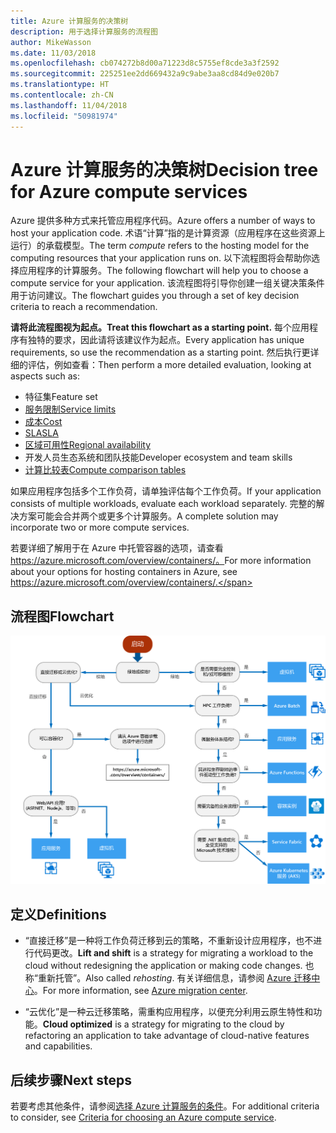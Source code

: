 ```yaml
---
title: Azure 计算服务的决策树
description: 用于选择计算服务的流程图
author: MikeWasson
ms.date: 11/03/2018
ms.openlocfilehash: cb074272b8d00a71223d8c5755ef8cde3a3f2592
ms.sourcegitcommit: 225251ee2dd669432a9c9abe3aa8cd84d9e020b7
ms.translationtype: HT
ms.contentlocale: zh-CN
ms.lasthandoff: 11/04/2018
ms.locfileid: "50981974"
---
```

# <a name="decision-tree-for-azure-compute-services"></a><span data-ttu-id="bad01-103">Azure 计算服务的决策树</span><span class="sxs-lookup"><span data-stu-id="bad01-103">Decision tree for Azure compute services</span></span>

<span data-ttu-id="bad01-104">Azure 提供多种方式来托管应用程序代码。</span><span class="sxs-lookup"><span data-stu-id="bad01-104">Azure offers a number of ways to host your application code.</span></span> <span data-ttu-id="bad01-105">术语“计算”指的是计算资源（应用程序在这些资源上运行）的承载模型。</span><span class="sxs-lookup"><span data-stu-id="bad01-105">The term *compute* refers to the hosting model for the computing resources that your application runs on.</span></span> <span data-ttu-id="bad01-106">以下流程图将会帮助你选择应用程序的计算服务。</span><span class="sxs-lookup"><span data-stu-id="bad01-106">The following flowchart will help you to choose a compute service for your application.</span></span> <span data-ttu-id="bad01-107">该流程图将引导你创建一组关键决策条件用于访问建议。</span><span class="sxs-lookup"><span data-stu-id="bad01-107">The flowchart guides you through a set of key decision criteria to reach a recommendation.</span></span> 

<span data-ttu-id="bad01-108">**请将此流程图视为起点。**</span><span class="sxs-lookup"><span data-stu-id="bad01-108">**Treat this flowchart as a starting point.**</span></span> <span data-ttu-id="bad01-109">每个应用程序有独特的要求，因此请将该建议作为起点。</span><span class="sxs-lookup"><span data-stu-id="bad01-109">Every application has unique requirements, so use the recommendation as a starting point.</span></span> <span data-ttu-id="bad01-110">然后执行更详细的评估，例如查看：</span><span class="sxs-lookup"><span data-stu-id="bad01-110">Then perform a more detailed evaluation, looking at aspects such as:</span></span>
 
- <span data-ttu-id="bad01-111">特征集</span><span class="sxs-lookup"><span data-stu-id="bad01-111">Feature set</span></span>
- [<span data-ttu-id="bad01-112">服务限制</span><span class="sxs-lookup"><span data-stu-id="bad01-112">Service limits</span></span>](/azure/azure-subscription-service-limits)
- [<span data-ttu-id="bad01-113">成本</span><span class="sxs-lookup"><span data-stu-id="bad01-113">Cost</span></span>](https://azure.microsoft.com/pricing/)
- [<span data-ttu-id="bad01-114">SLA</span><span class="sxs-lookup"><span data-stu-id="bad01-114">SLA</span></span>](https://azure.microsoft.com/support/legal/sla/)
- [<span data-ttu-id="bad01-115">区域可用性</span><span class="sxs-lookup"><span data-stu-id="bad01-115">Regional availability</span></span>](https://azure.microsoft.com/global-infrastructure/services/)
- <span data-ttu-id="bad01-116">开发人员生态系统和团队技能</span><span class="sxs-lookup"><span data-stu-id="bad01-116">Developer ecosystem and team skills</span></span>
- [<span data-ttu-id="bad01-117">计算比较表</span><span class="sxs-lookup"><span data-stu-id="bad01-117">Compute comparison tables</span></span>](./compute-comparison.md)

<span data-ttu-id="bad01-118">如果应用程序包括多个工作负荷，请单独评估每个工作负荷。</span><span class="sxs-lookup"><span data-stu-id="bad01-118">If your application consists of multiple workloads, evaluate each workload separately.</span></span> <span data-ttu-id="bad01-119">完整的解决方案可能会合并两个或更多个计算服务。</span><span class="sxs-lookup"><span data-stu-id="bad01-119">A complete solution may incorporate two or more compute services.</span></span>

<span data-ttu-id="bad01-120">若要详细了解用于在 Azure 中托管容器的选项，请查看 https://azure.microsoft.com/overview/containers/。</span><span class="sxs-lookup"><span data-stu-id="bad01-120">For more information about your options for hosting containers in Azure, see https://azure.microsoft.com/overview/containers/.</span></span>

## <a name="flowchart"></a><span data-ttu-id="bad01-121">流程图</span><span class="sxs-lookup"><span data-stu-id="bad01-121">Flowchart</span></span>

![](../images/compute-decision-tree.svg)

## <a name="definitions"></a><span data-ttu-id="bad01-122">定义</span><span class="sxs-lookup"><span data-stu-id="bad01-122">Definitions</span></span>

- <span data-ttu-id="bad01-123">“直接迁移”是一种将工作负荷迁移到云的策略，不重新设计应用程序，也不进行代码更改。</span><span class="sxs-lookup"><span data-stu-id="bad01-123">**Lift and shift** is a strategy for migrating a workload to the cloud without redesigning the application or making code changes.</span></span> <span data-ttu-id="bad01-124">也称“重新托管”。</span><span class="sxs-lookup"><span data-stu-id="bad01-124">Also called *rehosting*.</span></span> <span data-ttu-id="bad01-125">有关详细信息，请参阅 [Azure 迁移中心](https://azure.microsoft.com/migration/)。</span><span class="sxs-lookup"><span data-stu-id="bad01-125">For more information, see [Azure migration center](https://azure.microsoft.com/migration/).</span></span>

- <span data-ttu-id="bad01-126">“云优化”是一种云迁移策略，需重构应用程序，以便充分利用云原生特性和功能。</span><span class="sxs-lookup"><span data-stu-id="bad01-126">**Cloud optimized** is a strategy for migrating to the cloud by refactoring an application to take advantage of cloud-native features and capabilities.</span></span>

## <a name="next-steps"></a><span data-ttu-id="bad01-127">后续步骤</span><span class="sxs-lookup"><span data-stu-id="bad01-127">Next steps</span></span>

<span data-ttu-id="bad01-128">若要考虑其他条件，请参阅[选择 Azure 计算服务的条件](./compute-comparison.md)。</span><span class="sxs-lookup"><span data-stu-id="bad01-128">For additional criteria to consider, see [Criteria for choosing an Azure compute service](./compute-comparison.md).</span></span>
